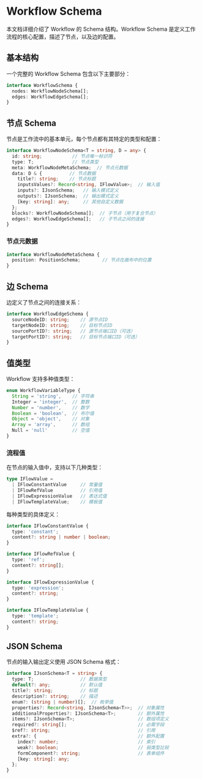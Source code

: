 # Workflow Schema

本文档详细介绍了 Workflow 的 Schema 结构。Workflow Schema 是定义工作流程的核心配置，描述了节点，以及边的配置。

## 基本结构

一个完整的 Workflow Schema 包含以下主要部分：

```typescript
interface WorkflowSchema {
  nodes: WorkflowNodeSchema[];
  edges: WorkflowEdgeSchema[];
}
```

## 节点 Schema

节点是工作流中的基本单元，每个节点都有其特定的类型和配置：

```typescript
interface WorkflowNodeSchema<T = string, D = any> {
  id: string;           // 节点唯一标识符
  type: T;              // 节点类型
  meta: WorkflowNodeMetaSchema;  // 节点元数据
  data: D & {          // 节点数据
    title?: string;    // 节点标题
    inputsValues?: Record<string, IFlowValue>;  // 输入值
    inputs?: IJsonSchema;   // 输入模式定义
    outputs?: IJsonSchema;  // 输出模式定义
    [key: string]: any;     // 其他自定义数据
  };
  blocks?: WorkflowNodeSchema[];  // 子节点（用于复合节点）
  edges?: WorkflowEdgeSchema[];   // 子节点之间的连接
}
```

### 节点元数据

```typescript
interface WorkflowNodeMetaSchema {
  position: PositionSchema;        // 节点在画布中的位置
}
```

## 边 Schema

边定义了节点之间的连接关系：

```typescript
interface WorkflowEdgeSchema {
  sourceNodeID: string;    // 源节点ID
  targetNodeID: string;    // 目标节点ID
  sourcePortID?: string;   // 源节点端口ID（可选）
  targetPortID?: string;   // 目标节点端口ID（可选）
}
```

## 值类型

Workflow 支持多种值类型：

```typescript
enum WorkflowVariableType {
  String = 'string',    // 字符串
  Integer = 'integer',  // 整数
  Number = 'number',    // 数字
  Boolean = 'boolean',  // 布尔值
  Object = 'object',    // 对象
  Array = 'array',      // 数组
  Null = 'null'         // 空值
}
```

### 流程值

在节点的输入值中，支持以下几种类型：

```typescript
type IFlowValue =
  | IFlowConstantValue     // 常量值
  | IFlowRefValue          // 引用值
  | IFlowExpressionValue   // 表达式值
  | IFlowTemplateValue;    // 模板值
```

每种类型的具体定义：

```typescript
interface IFlowConstantValue {
  type: 'constant';
  content?: string | number | boolean;
}

interface IFlowRefValue {
  type: 'ref';
  content?: string[];
}

interface IFlowExpressionValue {
  type: 'expression';
  content?: string;
}

interface IFlowTemplateValue {
  type: 'template';
  content?: string;
}
```

## JSON Schema

节点的输入输出定义使用 JSON Schema 格式：

```typescript
interface IJsonSchema<T = string> {
  type: T;                 // 数据类型
  default?: any;           // 默认值
  title?: string;          // 标题
  description?: string;    // 描述
  enum?: (string | number)[];  // 枚举值
  properties?: Record<string, IJsonSchema<T>>;  // 对象属性
  additionalProperties?: IJsonSchema<T>;        // 额外属性
  items?: IJsonSchema<T>;                       // 数组项定义
  required?: string[];                          // 必需字段
  $ref?: string;                                // 引用
  extra?: {                                     // 额外配置
    index?: number;                             // 索引
    weak?: boolean;                             // 弱类型比较
    formComponent?: string;                     // 表单组件
    [key: string]: any;
  };
}
```
